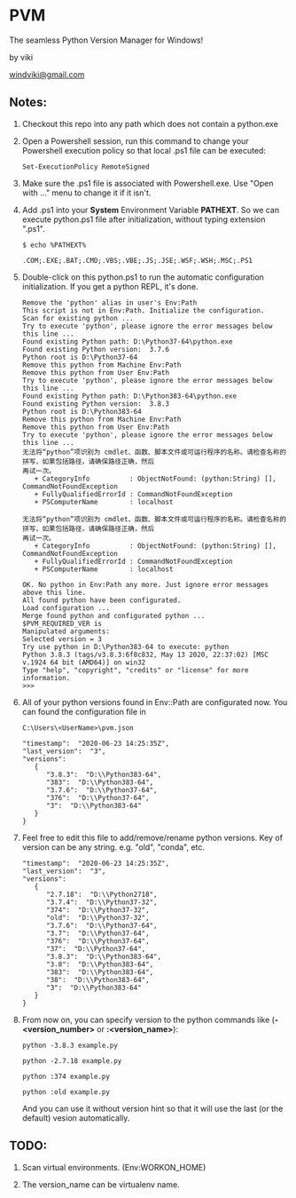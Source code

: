 # PVM

The seamless Python Version Manager for Windows!

by viki

windviki@gmail.com

## Notes:

1. Checkout this repo into any path which does not contain a python.exe
   
2. Open a Powershell session, run this command to change your Powershell execution policy so that local .ps1 file can be executed:

   `Set-ExecutionPolicy RemoteSigned`

3. Make sure the .ps1 file is associated with Powershell.exe. Use "Open with ..." menu to change it if it isn't.
   
4. Add .ps1 into your **System** Environment Variable **PATHEXT**. So we can execute python.ps1 file after initialization, without typing extension ".ps1".

   `$ echo %PATHEXT%`

   `.COM;.EXE;.BAT;.CMD;.VBS;.VBE;.JS;.JSE;.WSF;.WSH;.MSC;.PS1`
   
5. Double-click on this python.ps1 to run the automatic configuration initialization. If you get a python REPL, it's done.

   ```The script root is D:\research\tools\pvm
   Remove the 'python' alias in user's Env:Path
   This script is not in Env:Path. Initialize the configuration.
   Scan for existing python ...
   Try to execute 'python', please ignore the error messages below this line ...
   Found existing Python path: D:\Python37-64\python.exe
   Found existing Python version:  3.7.6
   Python root is D:\Python37-64
   Remove this python from Machine Env:Path
   Remove this python from User Env:Path
   Try to execute 'python', please ignore the error messages below this line ...
   Found existing Python path: D:\Python383-64\python.exe
   Found existing Python version:  3.8.3
   Python root is D:\Python383-64
   Remove this python from Machine Env:Path
   Remove this python from User Env:Path
   Try to execute 'python', please ignore the error messages below this line ...
   无法将“python”项识别为 cmdlet、函数、脚本文件或可运行程序的名称。请检查名称的拼写，如果包括路径，请确保路径正确，然后
   再试一次。
      + CategoryInfo          : ObjectNotFound: (python:String) [], CommandNotFoundException
      + FullyQualifiedErrorId : CommandNotFoundException
      + PSComputerName        : localhost

   无法将“python”项识别为 cmdlet、函数、脚本文件或可运行程序的名称。请检查名称的拼写，如果包括路径，请确保路径正确，然后
   再试一次。
      + CategoryInfo          : ObjectNotFound: (python:String) [], CommandNotFoundException
      + FullyQualifiedErrorId : CommandNotFoundException
      + PSComputerName        : localhost

   OK. No python in Env:Path any more. Just ignore error messages above this line.
   All found python have been configurated.
   Load configuration ...
   Merge found python and configurated python ...
   $PVM_REQUIRED_VER is
   Manipulated arguments:
   Selected version = 3
   Try use python in D:\Python383-64 to execute: python
   Python 3.8.3 (tags/v3.8.3:6f8c832, May 13 2020, 22:37:02) [MSC v.1924 64 bit (AMD64)] on win32
   Type "help", "copyright", "credits" or "license" for more information.
   >>>
   ```
   
6. All of your python versions found in Env::Path are configurated now. You can found the configuration file in 

   `C:\Users\<UserName>\pvm.json`

   ```{
   "timestamp":  "2020-06-23 14:25:35Z",
   "last_version":  "3",
   "versions":  
      {
         "3.8.3":  "D:\\Python383-64",
         "383":  "D:\\Python383-64",
         "3.7.6":  "D:\\Python37-64",
         "376":  "D:\\Python37-64",
         "3":  "D:\\Python383-64"
      }
   }

7. Feel free to edit this file to add/remove/rename python versions. Key of version can be any string. e.g. "old", "conda", etc.

   ```{
   "timestamp":  "2020-06-23 14:25:35Z",
   "last_version":  "3",
   "versions":  
      {
         "2.7.18":  "D:\\Python2718",
         "3.7.4":  "D:\\Python37-32",
         "374":  "D:\\Python37-32",
         "old":  "D:\\Python37-32",
         "3.7.6":  "D:\\Python37-64",
         "3.7":  "D:\\Python37-64",
         "376":  "D:\\Python37-64",
         "37":  "D:\\Python37-64",
         "3.8.3":  "D:\\Python383-64",
         "3.8":  "D:\\Python383-64",
         "383":  "D:\\Python383-64",
         "38":  "D:\\Python383-64",
         "3":  "D:\\Python383-64"
      }
   }
   ```


8. From now on, you can specify version to the python commands like (**-<version_number>** or **:<version_name>**):

    `python -3.8.3 example.py`

    `python -2.7.18 example.py`

    `python :374 example.py`

    `python :old example.py`

   And you can use it without version hint so that it will use the last (or the default) vesion automatically.
   


## TODO:

1. Scan virtual environments. (Env:WORKON_HOME)

2. The version_name can be virtualenv name.

